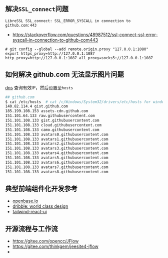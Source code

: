 ## 解决`SSL_connect`问题
`LibreSSL SSL_connect: SSL_ERROR_SYSCALL in connection to github.com:443`
- https://stackoverflow.com/questions/48987512/ssl-connect-ssl-error-syscall-in-connection-to-github-com443

```shell
# git config --global --add remote.origin.proxy "127.0.0.1:1080"
export https_proxy=http://127.0.0.1:1087 http_proxy=http://127.0.0.1:1087 all_proxy=socks5://127.0.0.1:1087
```

## 如何解决 github.com 无法显示图片问题
[dns](http://tool.chinaz.com/dns?type=1&host=github.com) 查询有效IP，然后设置至`hosts`
>
```sh
## github.com
$ cat /etc/hosts  # cat /c/Windows/System32/drivers/etc/hosts for windows
140.82.114.4 gist.github.com
185.199.108.153 assets-cdn.github.com
151.101.64.133 raw.githubusercontent.com
151.101.108.133 gist.githubusercontent.com
151.101.108.133 cloud.githubusercontent.com
151.101.108.133 camo.githubusercontent.com
151.101.108.133 avatars0.githubusercontent.com
151.101.108.133 avatars1.githubusercontent.com
151.101.108.133 avatars2.githubusercontent.com
151.101.108.133 avatars3.githubusercontent.com
151.101.108.133 avatars4.githubusercontent.com
151.101.108.133 avatars5.githubusercontent.com
151.101.108.133 avatars6.githubusercontent.com
151.101.108.133 avatars7.githubusercontent.com
151.101.108.133 avatars8.githubusercontent.com
```

## 典型前端组件化开发参考
- [openbase.io](https://openbase.io)
- [dribble: world class design](https://dribbble.com)
- [tailwind-react-ui](https://emortlock.github.io/tailwind-react-ui/)


## 开源流程与工作流
- https://gitee.com/opencc/JFlow
- https://gitee.com/thinkgem/jeesite4-jflow
- 
